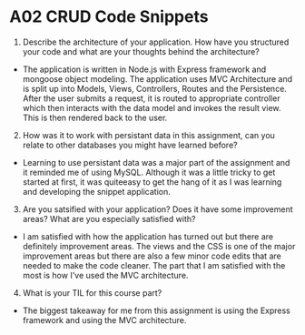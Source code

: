 # A02 CRUD Code Snippets

1. Describe the architecture of your application. How have you structured your code and what are your thoughts behind the architecture?
- The application is written in Node.js with Express framework and mongoose object modeling. The application uses MVC Architecture and is split up into Models, Views, Controllers, Routes and the Persistence. After the user submits a request, it is routed to appropriate controller which then interacts with the data model and invokes the result view. This is then rendered back to the user.

2. How was it to work with persistant data in this assignment, can you relate to other databases you might have learned before?
- Learning to use persistant data was a major part of the assignment and it reminded me of using MySQL. Although it was a little tricky to get started at first, it was quiteeasy to get the hang of it as I was learning and developing the snippet application.

3. Are you satsified with your application? Does it have some improvement areas? What are you especially satisfied with?
- I am satisfied with how the application has turned out but there are definitely improvement areas. The views and the CSS is one of the major improvement areas but there are also a few minor code edits that are needed to make the code cleaner. The part that I am satisfied with the most is how I've used the MVC architecture. 

4. What is your TIL for this course part?
- The biggest takeaway for me from this assignment is using the Express framework and using the MVC architecture. 
